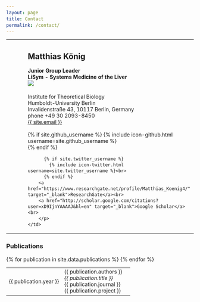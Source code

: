 ```yaml
---
layout: page
title: Contact
permalink: /contact/
---
```

<div class="table-responsive">
<!-- DO NOT USE TABLE -->

<table class="table">
  <tbody><tr>
   <td width="35">&nbsp;</td>
  	<td><img src="../images/matthias.png"></td>
	<td width="50">&nbsp;</td>
	<td width="550">
		<h2>Matthias König</h2>
		<p>
		<b>Junior Group Leader</b><br>
		<b>LiSym - Systems Medicine of the Liver</b><br>
		<img src="../images/vln-bw.png"><br><br>
		Institute for Theoretical Biology<br>
		Humboldt-University Berlin<br>
		Invalidenstraße 43, 10117 Berlin, Germany<br>
		phone +49 30 2093-8450<br>
		<a href="mailto:{{ site.email }}">{{ site.email }}</a><br><br>
 		{% if site.github_username %}
            {% include icon-github.html username=site.github_username %}<br>
          {% endif %}

          {% if site.twitter_username %}
            {% include icon-twitter.html username=site.twitter_username %}<br>
          {% endif %}
		<a href="https://www.researchgate.net/profile/Matthias_Koenig4/" target="_blank">ResearchGate</a><br>
		<a href="http://scholar.google.com/citations?user=xD9IjnYAAAAJ&hl=en" target="_blank">Google Scholar</a><br>
		</p>
	</td>
  </tr>
</tbody>
</table>
</div>

<h3>Publications</h3>
<table class="table">
	{% for publication in site.data.publications %}
	<tr>
		<td>{{ publication.year }}</td>
		<td>{{ publication.authors }} <br />
			<i>{{ publication.title }}</i><br />
			{{ publication.journal }}<br />
			{{ publication.project }}
		</td>
		<td></td>
	</tr>
	{% endfor %}
</table>

<!--
<h3>Research Interests</h3>
<ul>
  <li>Multi-scale modeling of liver metabolism</li>
  <li>Kinetic modeling of biological systems</li>
	  <li>Liver central metabolism (focus on glucose & fatty acid metabolism)</li>
  <li>Software Development for metabolic network analysis, data management and visualization (SBML)</li>
  <li>Constraint-based methods (FBA) in metabolic networks</li>
</ul>
-->
